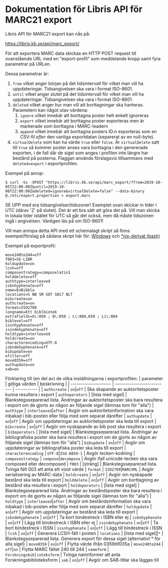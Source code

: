 # Dokumentation för Libris API för MARC21 export

Libris API för MARC21 export kan nås på:

https://libris.kb.se/api/marc_export/

För att exportera MARC data skickas en HTTP POST request till ovanstående URL med en "export-profil" som meddelande kropp samt fyra parametrar på URLen.

Dessa parametrar är:

1. `from` vilket anger början på det tidsintervall för vilket man vill ha uppdateringar. Tidsangivelsen ska vara i format ISO-8601.
1. `until` vilket anger slutet på det tidsintervall för vilket man vill ha uppdateringar. Tidsangivelsen ska vara i format ISO-8601.
1. `deleted` vilket anger hur man vill att borttagningar ska hanteras. Parametern kan något utav värdena:
   1. `ignore` vilket innebär att borttagna poster helt enkelt ignoreras
   1. `export` vilket innebär att borttagna poster exporteras men är markerade som borttagna i MARC-leadern
   1. `append` vilket innebär att borttagna posters ID:n exporteras som en CSV-fil _efter_ den vanliga exportdatan (separerat av en null-byte).
1. `virtualDelete` som kan ha värde `true` eller `false`. Är `virtualDelete` satt till `true` så kommer poster anses vara borttagna i den genererade exporten, i de fall där de sigel som anges i profilen inte längre har bestånd på posterna. Flaggan används förslagsvis tillsammans med `deleted=export` i exportprofilen.

Exempel på anrop:
```
$ curl -Ss -XPOST "https://libris.kb.se/api/marc_export/?from=2019-10-05T22:00:00Z&until=2019-10-06T22:00:00Z&deleted=ignore&virtualDelete=false" --data-binary @./etc/export.properties > export.marc

```

SE UPP med era tidsangivelser/tidszoner! Exemplet ovan skickar in tider i UTC (därav 'Z' på slutet). Det är ett bra sätt att göra det på. Vill man skicka in lokala tider istället för UTC så går det också, men då måste tidszonen ingå i angivelsen. Vänligen läs på om ISO-8601!

Vill man anropa detta API med ett schemalagt skript så finns exempel/förslag på sådana skript här för:
[Windows](https://github.com/libris/librisxl/blob/master/marc_export/examplescripts/export_windows.bat)
och
[*nix-derivat (bash)](https://github.com/libris/librisxl/blob/master/marc_export/examplescripts/export_nix.sh)


Exempel på exportprofil:
```
move240to244=off
f003=SE-LIBR
holdupdate=on
lcsh=off
composestrategy=composelatin1
holddelete=off
authtype=interleaved
isbnhyphenate=off
name=EnBibbla
locations=S NB SM SOT SB17 NLT
bibcreate=on
authcreate=on
format=ISO2709
longname=Ett biblbiotek
extrafields=G\:050 ; Q\:050 ; L\:084,650 ; Li\:084
biblevel=off
issnhyphenate=off
issndehyphenate=off
holdtype=interleaved
holdcreate=on
characterencoding=UTF-8
isbndehyphenate=off
bibupdate=on
efilter=off
move0359=off
authupdate=on
sab=on

```

Förklaring till (en del av) de olika inställningarna i exportprofilen:
| parameter            | giltiga värden             | beskrivning |
| -------------------- | -------------------------- | ----------- |
| `authcreate`         | `on`\|`off`                | Ska skapande av auktoritetsposter kunna resultera i export
| `authoperators`      | [lista med sigel]          | Blankstegsseparerad lista. Ändringar av auktoritetsposter ska bara resultera i export om de gjorts av någon av följande sigel (lämnas tom för "alla")
| `authtype`           | `interleaved`\|`after`     | Avgör om auktoritetsinformation ska vara inbakad i bib-posten eller följa med som separat därefter
| `authupdate`         | `on`\|`off`                | Avgör om uppdateringar av auktoritetsposter ska leda till export
| `bibcreate`          | `on`\|`off`                | Avgör om nyskapande av bib post ska resultera i export
| `biboperators`       | [lista med sigel]          | Blankstegsseparerad lista. Ändringar av bibliografiska poster ska bara resultera i export om de gjorts av någon av följande sigel (lämnas tom för "alla")
| `bibupdate`          | `on`\|`off`                | Avgör om uppdateringar av bibliografiska poster ska leda till export
| `characterencoding`  | `UTF-8`\|`ISO-8859-1`      | Avgör tecken-kodning
| `composestrategy`    | `compose`\|`decompose`     | Avgör ifall unicode-tecken ska vara composed eller decomposed
| `f003`               | [sträng]                   | Blankstegsseparerad lista. Tvinga fält 003 att anta ett visst värde
| `format`             | `ISO2709`\|`MARCXML`       | Avgör serialisering av MARC-data
| `holdcreate`         | `on`\|`off`                | Avgör om nyskapade bestånd ska leda till export
| `holddelete`         | `on`\|`off`                | Avgör om borttagning av bestånd ska resultera i export
| `holdoperators`      | [lista med sigel]          | Blankstegsseparerad lista. Ändringar av beståndsposter ska bara resultera i export om de gjorts av någon av följande sigel (lämnas tom för "alla")
| `holdtype`           | `interleaved`\|`after`     | Avgör om beståndsinformation ska vara inbakad i bib-posten eller följa med som separat därefter
| `holdupdate`         | `on`\|`off`                | Avgör om uppdateringar av bestånd ska leda till export
| `isbndehyphenate`    | `on`\|`off`                | Ta bort bindestreck i ISBN eller ej
| `isbnhyphenate`      | `on`\|`off`                | Lägg till bindestreck i ISBN eller ej
| `issndehyphenate`    | `on`\|`off`                | Ta bort bindestreck i ISSN
| `issnhyphenate`      | `on`\|`off`                | Lägg till bindestreck i ISSN
| `lcsh`               | `on`\|`off`                | Generera LCSH-fält i posten
| `locations`          | [lista med sigel]\|`*`     | Blankstegsseparerad lista. Generera export för dessa sigel (alternativt * för alla sigel)
| `move0359`           | `on`\|`off`                | Flytta värde ifrån 035$9 till 035$a
| `move240to244`       | `off`|`on`                 | Flytta MARC fältet 240 till 244
| `nameform`           | `Forskningsbiblioteksform` | Tvinga namnformer att anta Forskningsbiblioteksform
| `sab`                | `on`\|`off`                | Avgör om SAB-titlar ska läggas till
